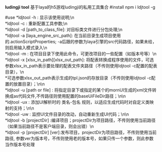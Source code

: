 **ludingji tool**
	基于laya的h5游戏ludingji的私用工具集合
#install
	npm i ldjtool -g

#use
	*ldjtool -h : 显示该使用说明;\n\
    *ldjtool -c : 重新配置工具参数;\n\
    *ldjtool -d [path_to_class_file]: 对目标类文件进行分包处理;\n\
    *ldjtool -a [laya_engine_src_path]: 在当前目录生成项目使用的.actionScriptProperties; -a后跟的参数为laya引擎的src代码路径，如果未给，则启用输入模式录入\n\
    *ldjtool -m : 在项目目录下使用此命令，可更改项目的一些配置（如版本号等）\n\
    *ldjtool -x [xlsx_in_path][xlsx_out_path]: 将配表转换成程序使用的文件，可选参数xlsx_in_path表示要处理的配表文件夹路径（不传则使用ldjtool -c配置的配表目录），\n\
    *可选参数xlsx_out_path表示生成的tpl.json的存放目录（不传则使用ldjtool -c配置的放置目录）；\n\n\
    *ldjtool -u [path or file] : 将指定目录下或指定的某个的mornUI生成的xml文件转换成as代码文件,不传路径则使用配置的baseUiFileDir路径；\n\n\
    *ldjtool -ux : 添加UI解析时的 类名-包名 规则，以适应生成代码时对自定义类映射的支持；\n\n\
    *ldjtool -uw : 监控UI文件目录的改动，自动重新生成UI代码；\n\n\
    *ldjtool -b [projectDir] :编译项目；projectDir为项目路径，不传则使用当前路径（如果当前路径不是客户端目录，则会出错）\n\
    *ldjtool -p [projectDir] [ver]:发布项目，projectDir为项目路径，不传则使用当前路径, 参数ver为版本号，不传则使用老的版本号，如果只传一个参数，则此参数当作版本号处理